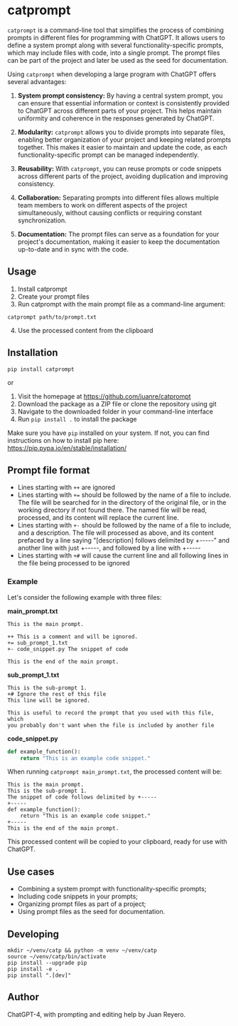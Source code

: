 # catprompt

`catprompt` is a command-line tool that simplifies the process of combining prompts in different files for programming with ChatGPT. It allows users to define a system prompt along with several functionality-specific prompts, which may include files with code, into a single prompt. The prompt files can be part of the project and later be used as the seed for documentation.

Using `catprompt` when developing a large program with ChatGPT offers several advantages:

1. **System prompt consistency:** By having a central system prompt, you can ensure that essential information or context is consistently provided to ChatGPT across different parts of your project. This helps maintain uniformity and coherence in the responses generated by ChatGPT.

2. **Modularity:** `catprompt` allows you to divide prompts into separate files, enabling better organization of your project and keeping related prompts together. This makes it easier to maintain and update the code, as each functionality-specific prompt can be managed independently.

3. **Reusability:** With `catprompt`, you can reuse prompts or code snippets across different parts of the project, avoiding duplication and improving consistency.

4. **Collaboration:** Separating prompts into different files allows multiple team members to work on different aspects of the project simultaneously, without causing conflicts or requiring constant synchronization.

5. **Documentation:** The prompt files can serve as a foundation for your project's documentation, making it easier to keep the documentation up-to-date and in sync with the code.

## Usage

1. Install catprompt
2. Create your prompt files
3. Run catprompt with the main prompt file as a command-line argument:

`catprompt path/to/prompt.txt`

4. Use the processed content from the clipboard

## Installation

`pip install catprompt`

or

1. Visit the homepage at https://github.com/juanre/catprompt
2. Download the package as a ZIP file or clone the repository using git
3. Navigate to the downloaded folder in your command-line interface
4. Run `pip install .` to install the package

Make sure you have `pip` installed on your system. If not, you can find instructions on how to install pip here: https://pip.pypa.io/en/stable/installation/

## Prompt file format

- Lines starting with `++` are ignored
- Lines starting with `+=` should be followed by the name of a file to include. The file will be searched for in the directory of the original file, or in the working directory if not found there. The named file will be read, processed, and its content will replace the current line.
- Lines starting with `+-` should be followed by the name of a file to include, and a description. The file will processed as above, and its content prefaced by a line saying "[description] follows delimited by +-----" and another line with just +-----, and followed by a line with +-----
- Lines starting with `+#` will cause the current line and all following lines in the file being processed to be ignored

### Example

Let's consider the following example with three files:

**main_prompt.txt**

```
This is the main prompt.

++ This is a comment and will be ignored.
+= sub_prompt_1.txt
+- code_snippet.py The snippet of code

This is the end of the main prompt.
```

**sub_prompt_1.txt**

```
This is the sub-prompt 1.
+# Ignore the rest of this file
This line will be ignored.

This is useful to record the prompt that you used with this file,  which
you probably don't want when the file is included by another file
```

**code_snippet.py**

```python
def example_function():
    return "This is an example code snippet."
```

When running `catprompt main_prompt.txt`, the processed content will be:

```
This is the main prompt.
This is the sub-prompt 1.
The snippet of code follows delimited by +-----
+-----
def example_function():
    return "This is an example code snippet."
+-----
This is the end of the main prompt.
```

This processed content will be copied to your clipboard, ready for use with ChatGPT.

## Use cases

- Combining a system prompt with functionality-specific prompts;
- Including code snippets in your prompts;
- Organizing prompt files as part of a project;
- Using prompt files as the seed for documentation.

## Developing

```
mkdir ~/venv/catp && python -m venv ~/venv/catp
source ~/venv/catp/bin/activate
pip install --upgrade pip
pip install -e .
pip install ".[dev]"
```

## Author

ChatGPT-4, with prompting and editing help by Juan Reyero.
